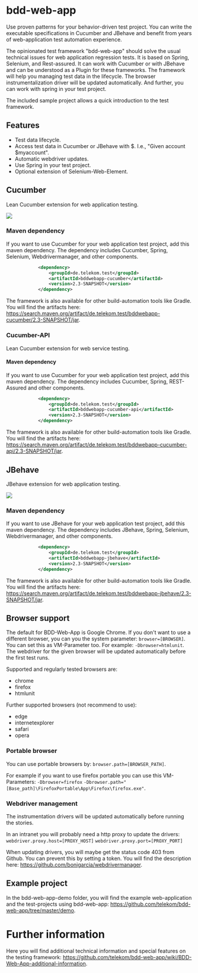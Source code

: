 # bdd-web-app

Use proven patterns for your behavior-driven test project. You can write the executable specifications in Cucumber and JBehave and benefit from years of web-application test automation experience.

The opinionated test framework "bdd-web-app" should solve the usual technical issues for web application regression tests.
It is based on Spring, Selenium, and Rest-assured. It can work with Cucumber or with JBehave and can be understood as a Plugin for these frameworks.
The framework will help you managing test data in the lifecycle. The browser instrumentalization driver will be updated automatically. And further, you can work with spring in your test project.

The included sample project allows a quick introduction to the test framework.

## Features

- Test data lifecycle.
- Access test data in Cucumber or JBehave with $. I.e., "Given account $myaccount".
- Automatic webdriver updates.
- Use Spring in your test project.
- Optional extension of Selenium-Web-Element.

## Cucumber 

Lean Cucumber extension for web application testing.

![](readme/cucumber_login_example.png)

### Maven dependency

If you want to use Cucumber for your web application test project, add this maven dependency. The dependency includes Cucumber, Spring, Selenium, Webdrivermanager, and other components.

```xml
            <dependency>
                <groupId>de.telekom.test</groupId>
                <artifactId>bddwebapp-cucumber</artifactId>
                <version>2.3-SNAPSHOT</version>
            </dependency>
```

The framework is also available for other build-automation tools like Gradle. You will find the artifacts here: https://search.maven.org/artifact/de.telekom.test/bddwebapp-cucumber/2.3-SNAPSHOT/jar.

### Cucumber-API

Lean Cucumber extension for web service testing.

#### Maven dependency

If you want to use Cucumber for your web application test project, add this maven dependency. The dependency includes Cucumber, Spring, REST-Assured and other components.

```xml
            <dependency>
                <groupId>de.telekom.test</groupId>
                <artifactId>bddwebapp-cucumber-api</artifactId>
                <version>2.3-SNAPSHOT</version>
            </dependency>
```

The framework is also available for other build-automation tools like Gradle. You will find the artifacts here: https://search.maven.org/artifact/de.telekom.test/bddwebapp-cucumber-api/2.3-SNAPSHOT/jar.

## JBehave

JBehave extension for web application testing.

![](readme/jbehave_login_example.png)

### Maven dependency

If you want to use JBehave for your web application test project, add this maven dependency. The dependency includes JBehave, Spring, Selenium, Webdrivermanager, and other components.

```xml
            <dependency>
                <groupId>de.telekom.test</groupId>
                <artifactId>bddwebapp-jbehave</artifactId>
                <version>2.3-SNAPSHOT</version>
            </dependency>
```

The framework is also available for other build-automation tools like Gradle. You will find the artifacts here: https://search.maven.org/artifact/de.telekom.test/bddwebapp-jbehave/2.3-SNAPSHOT/jar.

## Browser support

The default for BDD-Web-App is Google Chrome. If you don't want to use a different browser, you can you the system parameter: `browser=[BROWSER]`.
You can set this as VM-Parameter too. For example: `-Dbrowser=htmlunit`.
The webdriver for the given browser will be updated automatically before the first test runs.

Supported and regularly tested browsers are:
- chrome
- firefox
- htmlunit

Further supported browsers (not recommend to use):
- edge
- internetexplorer
- safari
- opera

### Portable browser

You can use portable browsers by: `browser.path=[BROWSER_PATH]`.

For example if you want to use firefox portable you can use this VM-Parameters: `-Dbrowser=firefox` `-Dbrowser.path="[Base_path]\FirefoxPortable\App\Firefox\firefox.exe"`.

### Webdriver management

The instrumentation drivers will be updated automatically before running the stories.

In an intranet you will probably need a http proxy to update the drivers: `webdriver.proxy.host=[PROXY_HOST]` `webdriver.proxy.port=[PROXY_PORT]`

When updating drivers, you will maybe get the status code 403 from Github. You can prevent this by setting a token. You will find the description here: https://github.com/bonigarcia/webdrivermanager.

## Example project

In the bdd-web-app-demo folder, you will find the example web-application and the test-projects using bdd-web-app:
https://github.com/telekom/bdd-web-app/tree/master/demo.

# Further information

Here you will find additional technical information and special features on the testing framework: https://github.com/telekom/bdd-web-app/wiki/BDD-Web-App-additional-information.